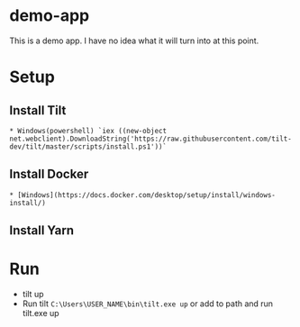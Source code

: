 # demo-app
This is a demo app.  I have no idea what it will turn into at this point.

# Setup
## Install Tilt
    * Windows(powershell) `iex ((new-object net.webclient).DownloadString('https://raw.githubusercontent.com/tilt-dev/tilt/master/scripts/install.ps1'))`

## Install Docker
    * [Windows](https://docs.docker.com/desktop/setup/install/windows-install/)

## Install Yarn


# Run
* tilt up
* Run tilt `C:\Users\USER_NAME\bin\tilt.exe up` or add to path and run tilt.exe up